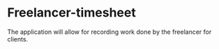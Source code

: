 # Freelancer-timesheet
The application will allow for recording work done by the freelancer for clients.

